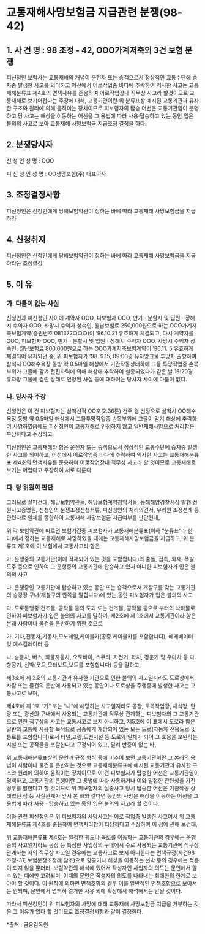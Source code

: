 # 교통재해사망보험금 지급관련 분쟁(98-42)

## 1. 사 건 명 : 98 조정 - 42, OOO가계저축외 3건 보험 분쟁

피신청인 보험사는 교통재해의 개념이 운전자 또는 승객으로서 정상적인 교통수단에 승차중 발생한 사고를 의미하고 어선에서 어로작업중 바다에 추락하여 익사한 사고는 교통재해분류표 제4호의 면책사유를 준용하여 어로작업장내 직무상 사고라 할것이므로 교통재해로 보기어렵다는 주장에 대해, 교통기관이란 위 분류표상 예시된 교통기관과 유사한 구조와 원리에 의해 움직이는 장치이므로 피보험자의 탑승 어선은 교통기관임이 분명하고 당 사고는 해상을 이동하는 어선을 그 용법에 따라 사용‧탑승하고 있는 동안 입은 불의의 사고로 보아 교통재해 사망보험금 지급조정 결정을 하다.

## 2. 분쟁당사자
신  청  인  성  명 : OOO

피  신  청  인  성  명 : OO생명보험(주) 대표이사

## 3. 조정결정사항

피신청인은 신청인에게 당해보험약관이 정하는 바에 따라 교통재해 사망보험금을 지급하라

## 4. 신청취지

피신청인은 신청인에게 당해보험약관이 정하는 바에 따라 교통재해 사망보험금을 지급하라는 조정결정

## 5. 이    유

### 가. 다툼이 없는 사실

신청인과 피신청인 사이에 계약자 OOO, 피보험자 OOO, 만기ㆍ분할시 및 입원ㆍ장해시 수익자 OOO, 사망시 수익자 상속인, 월납보험료 250,000원으로 하는 OOO가계저축보험계약(증권번호 081372○○○)이 ‘96.10.21 유효하게 체결되고, 다시 계약자를 OOO, 피보험자 OOO, 만기ㆍ분할시 및 입원ㆍ장해시 수익자 OOO, 사망시 수익자 상속인, 월납보험료 800,000원으로 하는 OOO가계저축보험계약이 ’96.11. 5 유효하게 체결되어 유지되던 중, 위 피보험자가 ’98. 9.15, 09:00경 유자망그물 투망차 출항하여 삼척시 OO해수욕장 동방 약 0.5마일 해상에서 기관작동상태하에 그물 투망작업중 손목부위가 그물에 감겨 전진타력에 의해 해상에 추락하여 실종되었다가 같은 날 16:20경 유자망 그물에 걸린 상태로 인양된 사실 등에 대하여는 당사자 사이에 다툼이 없다.


### 나. 당사자 주장

신청인은 이 건 피보험자는 삼척선적 OO호(2.36톤) 선주 겸 선장으로 삼척시 OO해수욕장 동방 약 0.5마일 해상에서 그물투망작업중 손목부위에 그물이 감겨 해상에 추락하여 사망하였음에도 피신청인이 교통재해로 인정하지 않고 일반재해사망으로 처리함은 부당하다고 주장하고,

피신청인은 교통재해라 함은 운전자 또는 승객으로서 정상적인 교통수단에 승차중 발생한 사고를 의미하고, 어선에서 어로작업중 바다에 추락하여 익사한 사고는 교통재해분류표 제4호의 면책사유를 준용하여 어로작업장내 직무상 사고라 할 것이므로 교통재해로 보기는 어렵다고 주장하여 서로 다툰다.



### 다. 당 위원회 판단

그러므로 살피건대, 해당보험약관들, 해당보험계약청약서들, 동해해양경찰서장 발행 선원사고증명원, 신청인의 분쟁조정신청서류, 피신청인의 처리의견서, 우리원 조정선례 등 관련자료 일체를 종합하여 교통재해 사망보험금 지급여부를 판단컨대,

위 각 보험약관에 따르면 보험기간중 피보험자가 교통재해분류표(이하 “분류표”라 한다)에서 정하는 교통재해로 사망하였을 때에는 교통재해사망보험금을 지급하고,  위 분류표 제1호에 이 보험에서 교통사고라 함은

   가. 운행중의 교통기관(이에 적재되어 있는 것을 포함합니다)의 충돌, 접촉, 화재, 폭발, 도주 등으로 인하여 그 운행중의 교통기관에 탑승하고 있지 아니한 피보험자가 입은 불의의 사고
   
   나. 운행중인 교통기관에 탑승하고 있는 동안 또는 승객으로서 개찰구를 갖는 교통기관의 승강장 구내(개찰구의 안쪽을 말합니다)에 있는 동안 피보험자가 입은 불의의 사고
   
   다. 도로통행중 건조물, 공작물 등의 도괴 또는 건조물, 공작물 등으로 부터의 낙하물로 인하여 피보험자가 입은 불의의 사고를 말하며,
   제2호에 제 1호에서 교통기관이라 함은 본래 사람이나 물건을 운반하기 위한 것으로
   
   가. 기차,전동차,기동차,모노레일,케이블카(공중 케이블카를 포함합니다), 에레베이터 및 에스컬레이터 등
   
   나. 승용차, 버스, 화물자동차, 오토바이, 스쿠타, 자전거, 화차, 경운기 및 우마차 등
   다. 항공기, 선박(욧트,모터보트,보트를 포함합니다) 등을 말하고,
   
   제3호에 제 2호의 교통기관과 유사한 기관으로 인한 불의의 사고일지라도 도로상에서 사람 또는 물건의 운반에 사용되고 있는 동안이나 도로상을 주행중에 발생한 사고는 교통사고로 보며, 

   제4호에 제 1호 “가” 또는 “나”에 해당하는 사고일지라도 공장, 토목작업장, 채석장, 탄광 또는 광산의 구내에서 사용되는 교통기관에 직무상 관계하는 피보험자의 그 교통기관으로 인한 직무상의 사고는 교통사고로 보지 아니하고, 제5호에 이 표에서 도로라 함은 일반의 교통에 사용할 목적으로 공중에게 개방되어 있는 모든 도로(자동차 전용도로 및 통로를 포함합니다)로서 터널,교량,도선시설 등 도로와 일체가 되어 그 효용을 보완하는 시설 또는 공작물을 포함한다고 규정되어 있고, 달리 반증이 없는 바, 

위 교통재해분류표상의 문언과 규정 형식 등에 비추어 보면 교통기관이란 그 본래의 용법이 사람이나 물건을 운반하는 것으로 교통재해분류표에 예시된 교통기관과 유사한 구조와 원리에 의하여 움직이는 장치이므로 이 건 피보험자가 탑승한 어선은 교통기관임이 명백하고, 교통기관의 운행이란 그 용법에 따라 사용하거나 이와 밀접한 관련성을 가진 경우를 말한다고 할 것이므로 위 피보험자의 실종사고 당시 탑승한 어선은 기관작동 상태였던 점 등 사실관계가 앞서 본 바와 같다면 동인의 사망은 해상을 이동하는 어선을 그 용법에 따라 사용ㆍ탑승하고 있는 동안 입은 불의의 사고라 할 것이다.

이와 관련 피신청인은 위 피보험자의 사망사고는 어로 작업중 발생한 사고여서 위 교통재해분류표 제4호를 준용하여 면책처리함이 타당하다고 주장하여 이 점에 관해 보건대,

위 교통재해분류표 제4호는 일정한 궤도나 육로를 이동하는 교통기관의 경우에는 운행중의 사고일지라도 공장 등 특정한 사업장의 구내에서 주로 사용되는 교통기관에 직무상 관계하는 자의 직무상 사고일 경우에는 교통사고로 보지 아니한다는 면책규정(사건98조정-37, 보험분쟁조정례 참조)으로 항공기나 해상을 이동하는 선박 등의 경우에는 적용이 되지 않을 뿐더러, 보험약관의 해석에 있어서 작성자인 사업자의 의도는 문언에서 알 수 있는 때에만 고려되며, 이때의 문언은 작성자의 의도를 나타내는 최대한의 한계로 보아야 할 것이다. 이 원칙에 의하면 면책조항의 경우 이를 일반적인 면책조항으로 보아서는 안되며, 문언에서 명백히 열거한 사유 외에 확장해서 해석해서는 안될 것이다.

따라서 피신청인이 위 피보험자의 사망에 대해 교통재해 사망보험금 지급을 거부하는 것은 그 이유가 없다 할 것이므로 조정결정사항과 같이 결정한다.

*출처 : 금융감독원
